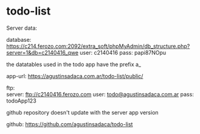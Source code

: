 # todo-list

Server data:

database: https://c214.ferozo.com:2092/extra_soft/phpMyAdmin/db_structure.php?server=1&db=c2140416_qwe
user: c2140416
pass: papi87NOpu

the datatables used in the todo app have the prefix a_

app-url: https://agustinsadaca.com.ar/todo-list/public/


ftp:  
server: ftp://c2140416.ferozo.com
user: todo@agustinsadaca.com.ar
pass: todoApp123


github repository doesn't update with the server app version

github: https://github.com/agustinsadaca/todo-list

